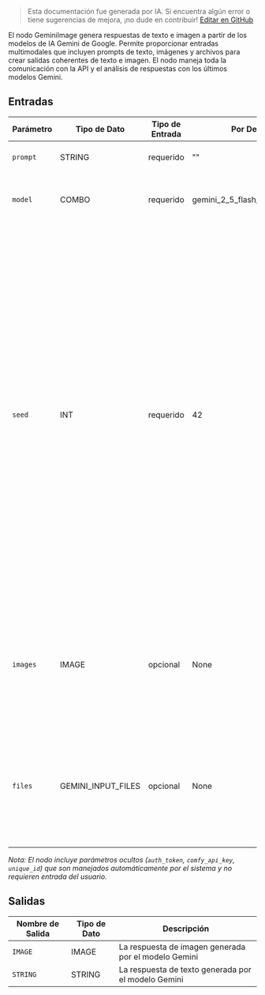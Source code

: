 > Esta documentación fue generada por IA. Si encuentra algún error o tiene sugerencias de mejora, ¡no dude en contribuir! [Editar en GitHub](https://github.com/Comfy-Org/embedded-docs/blob/main/comfyui_embedded_docs/docs/GeminiImageNode/es.md)

El nodo GeminiImage genera respuestas de texto e imagen a partir de los modelos de IA Gemini de Google. Permite proporcionar entradas multimodales que incluyen prompts de texto, imágenes y archivos para crear salidas coherentes de texto e imagen. El nodo maneja toda la comunicación con la API y el análisis de respuestas con los últimos modelos Gemini.

## Entradas

| Parámetro | Tipo de Dato | Tipo de Entrada | Por Defecto | Rango | Descripción |
|-----------|-----------|------------|---------|-------|-------------|
| `prompt` | STRING | requerido | "" | - | Prompt de texto para la generación |
| `model` | COMBO | requerido | gemini_2_5_flash_image_preview | Modelos Gemini disponibles<br>Opciones extraídas del enum GeminiImageModel | El modelo Gemini a utilizar para generar las respuestas |
| `seed` | INT | requerido | 42 | 0 a 18446744073709551615 | Cuando la semilla se fija a un valor específico, el modelo hace un esfuerzo por proporcionar la misma respuesta para solicitudes repetidas. No se garantiza una salida determinista. Además, cambiar el modelo o la configuración de parámetros, como la temperatura, puede causar variaciones en la respuesta incluso cuando se utiliza el mismo valor de semilla. Por defecto, se utiliza un valor de semilla aleatorio |
| `images` | IMAGE | opcional | None | - | Imagen(es) opcional(es) para usar como contexto para el modelo. Para incluir múltiples imágenes, puede utilizar el nodo Batch Images |
| `files` | GEMINI_INPUT_FILES | opcional | None | - | Archivo(s) opcional(es) para usar como contexto para el modelo. Acepta entradas del nodo Gemini Generate Content Input Files |

*Nota: El nodo incluye parámetros ocultos (`auth_token`, `comfy_api_key`, `unique_id`) que son manejados automáticamente por el sistema y no requieren entrada del usuario.*

## Salidas

| Nombre de Salida | Tipo de Dato | Descripción |
|-------------|-----------|-------------|
| `IMAGE` | IMAGE | La respuesta de imagen generada por el modelo Gemini |
| `STRING` | STRING | La respuesta de texto generada por el modelo Gemini |
